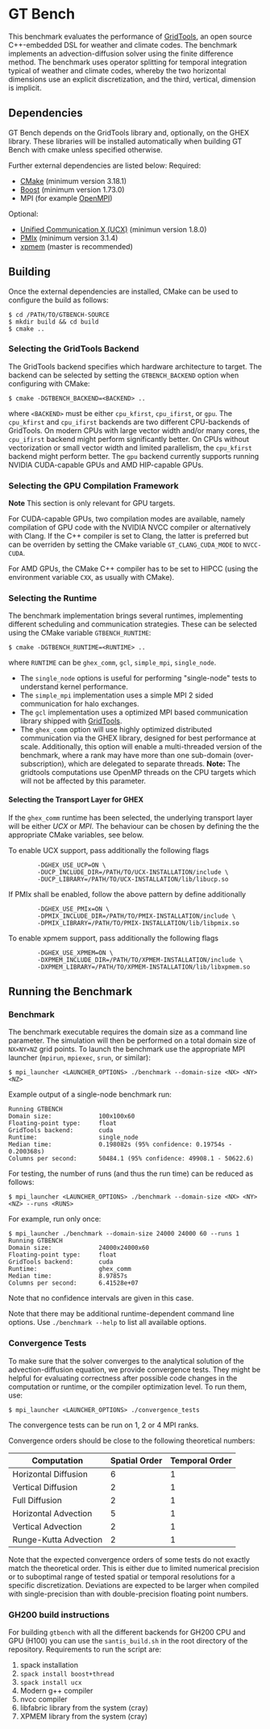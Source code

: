# GT Bench

This benchmark evaluates the performance of [GridTools](https://github.com/gridtools/gridtools), an open source C++-embedded DSL for weather and climate codes.
The benchmark implements an advection-diffusion solver using the finite difference method. The benchmark uses operator splitting for temporal integration typical of weather and climate codes, whereby the two horizontal dimensions use an explicit discretization, and the third, vertical, dimension is implicit.

## Dependencies

GT Bench depends on the GridTools library and, optionally, on the GHEX library. These libraries will
be installed automatically when building GT Bench with cmake unless specified otherwise.

Further external dependencies are listed below:
Required:
- [CMake](https://cmake.org/) (minimum version 3.18.1)
- [Boost](https://www.boost.org/) (minimum version 1.73.0)
- MPI (for example [OpenMPI](https://github.com/open-mpi/ompi))

Optional:
- [Unified Communication X (UCX)](https://github.com/openucx/ucx) (minimun version 1.8.0)
- [PMIx](https://github.com/openpmix/openpmix) (minimum version 3.1.4)
- [xpmem](https://github.com/hjelmn/xpmem) (master is recommended)

## Building

Once the external dependencies are installed, CMake can be used to configure the build as follows:
```console
$ cd /PATH/TO/GTBENCH-SOURCE
$ mkdir build && cd build
$ cmake ..
```

### Selecting the GridTools Backend

The GridTools backend specifies which hardware architecture to target.
The backend can be selected by setting the `GTBENCH_BACKEND` option when configuring with CMake:
```console
$ cmake -DGTBENCH_BACKEND=<BACKEND> ..
```
where `<BACKEND>` must be either `cpu_kfirst`, `cpu_ifirst`, or `gpu`. The `cpu_kfirst` and `cpu_ifirst` backends are two different CPU-backends of GridTools. On modern CPUs with large vector width and/or many cores, the `cpu_ifirst` backend might perform significantly better. On CPUs without vectorization or small vector width and limited parallelism, the `cpu_kfirst` backend might perform better. The `gpu` backend currently supports running NVIDIA CUDA-capable GPUs and AMD HIP-capable GPUs.

### Selecting the GPU Compilation Framework

**Note** This section is only relevant for GPU targets.

For CUDA-capable GPUs, two compilation modes are available, namely compilation of GPU code with the NVIDIA NVCC compiler or alternatively with Clang. If the C++ compiler is set to Clang, the latter is preferred but can be overriden by setting the CMake variable `GT_CLANG_CUDA_MODE` to `NVCC-CUDA`.

For AMD GPUs, the CMake C++ compiler has to be set to HIPCC (using the environment variable `CXX`, as usually with CMake).

### Selecting the Runtime

The benchmark implementation brings several runtimes, implementing different scheduling and communication strategies. These can be selected using the CMake variable `GTBENCH_RUNTIME`:
```console
$ cmake -DGTBENCH_RUNTIME=<RUNTIME> ..
```
where `RUNTIME` can be `ghex_comm`, `gcl`, `simple_mpi`, `single_node`.
- The `single_node` options is useful for performing "single-node" tests to understand kernel performance.
- The `simple_mpi` implementation uses a simple MPI 2 sided communication for halo exchanges.
- The `gcl` implementation uses a optimized MPI based communication library shipped with [GridTools](https://gridtools.github.io/gridtools/latest/user_manual/user_manual.html#halo-exchanges).
- The `ghex_comm` option will use highly optimized distributed communication via the GHEX library, designed for best performance at scale.
 Additionally, this option will enable a multi-threaded version of the benchmark, where a rank may have more than one sub-domain (over-subscription), which are delegated to separate threads. **Note:** The gridtools computations use OpenMP threads on the CPU targets which will not be affected by this parameter.

#### Selecting the Transport Layer for GHEX

If the `ghex_comm` runtime has been selected, the underlying transport layer will be either
*UCX* or *MPI*. The behaviour can be chosen by defining the the appropriate CMake variables, see below.

To enable UCX support, pass additionally the following flags
```console
        -DGHEX_USE_UCP=ON \
        -DUCP_INCLUDE_DIR=/PATH/TO/UCX-INSTALLATION/include \
        -DUCP_LIBRARY=/PATH/TO/UCX-INSTALLATION/lib/libucp.so
```

If PMIx shall be enabled, follow the above pattern by define additionally
```console
        -DGHEX_USE_PMIx=ON \
        -DPMIX_INCLUDE_DIR=/PATH/TO/PMIX-INSTALLATION/include \
        -DPMIX_LIBRARY=/PATH/TO/PMIX-INSTALLATION/lib/libpmix.so
```

To enable xpmem support, pass additionally the following flags
```console
        -DGHEX_USE_XPMEM=ON \
        -DXPMEM_INCLUDE_DIR=/PATH/TO/XPMEM-INSTALLATION/include \
        -DXPMEM_LIBRARY=/PATH/TO/XPMEM-INSTALLATION/lib/libxpmem.so
```

## Running the Benchmark

### Benchmark

The benchmark executable requires the domain size as a command line parameter. The simulation will then be performed on a total domain size of `NX×NY×NZ` grid points. To launch the benchmark use the appropriate MPI launcher (`mpirun`, `mpiexec`, `srun`, or similar):
```console
$ mpi_launcher <LAUNCHER_OPTIONS> ./benchmark --domain-size <NX> <NY> <NZ>
```

Example output of a single-node benchmark run:
```
Running GTBENCH
Domain size:             100x100x60
Floating-point type:     float
GridTools backend:       cuda
Runtime:                 single_node
Median time:             0.198082s (95% confidence: 0.19754s - 0.200368s)
Columns per second:      50484.1 (95% confidence: 49908.1 - 50622.6)
```

For testing, the number of runs (and thus the run time) can be reduced as follows:
```console
$ mpi_launcher <LAUNCHER_OPTIONS> ./benchmark --domain-size <NX> <NY> <NZ> --runs <RUNS>
```
For example, run only once:
```console
$ mpi_launcher ./benchmark --domain-size 24000 24000 60 --runs 1
Running GTBENCH
Domain size:             24000x24000x60
Floating-point type:     float
GridTools backend:       cuda
Runtime:                 ghex_comm
Median time:             8.97857s
Columns per second:      6.41528e+07
```
Note that no confidence intervals are given in this case.

Note that there may be additional runtime-dependent command line options. Use `./benchmark --help` to list all available options.


### Convergence Tests

To make sure that the solver converges to the analytical solution of the advection-diffusion equation, we provide convergence tests. They might be helpful for evaluating correctness after possible code changes in the computation or runtime, or the compiler optimization level. To run them, use:
```console
$ mpi_launcher <LAUNCHER_OPTIONS> ./convergence_tests
```

The convergence tests can be run on 1, 2 or 4 MPI ranks.

Convergence orders should be close to the following theoretical numbers:

| Computation           | Spatial Order | Temporal Order |
|-----------------------|---------------|----------------|
| Horizontal Diffusion  | 6             | 1              |
| Vertical Diffusion    | 2             | 1              |
| Full Diffusion        | 2             | 1              |
| Horizontal Advection  | 5             | 1              |
| Vertical Advection    | 2             | 1              |
| Runge-Kutta Advection | 2             | 1              |

Note that the expected convergence orders of some tests do not exactly match the theoretical order. This is either due to limited numerical precision or to suboptimal range of tested spatial or temporal resolutions for a specific discretization. Deviations are expected to be larger when compiled with single-precision than with double-precision floating point numbers.

### GH200 build instructions

For building `gtbench` with all the different backends for GH200 CPU and GPU (H100) you can use the `santis_build.sh` in the root directory of the repository.
Requirements to run the script are:

1. spack installation
2. `spack install boost+thread`
3. `spack install ucx`
4. Modern g++ compiler
5. nvcc compiler
6. libfabric library from the system (cray)
7. XPMEM library from the system (cray)

